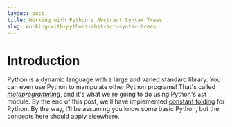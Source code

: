 ```yaml
---
layout: post
title: Working with Python's Abstract Syntax Trees
slug: working-with-pythons-abstract-syntax-trees
---
```


# Introduction

Python is a dynamic language with a large and varied standard library. You can
even use Python to manipulate other Python programs! That's called
[*metaprogramming*](https://en.wikipedia.org/wiki/Metaprogramming), and it's what we're going to do using Python's `ast` module.
By the end of this post, we'll have implemented [constant
folding](https://en.wikipedia.org/wiki/Constant_folding) for Python. By the way,
I'll be assuming you know some basic Python, but the concepts here should apply
elsewhere.
